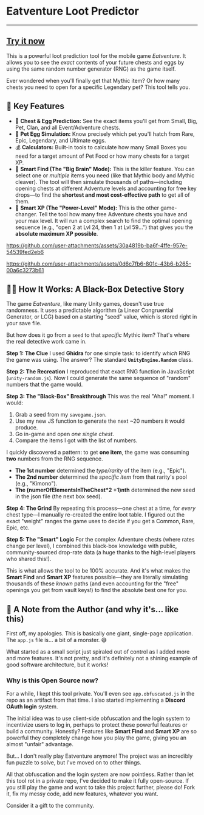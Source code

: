 # Eatventure Loot Predictor

---
[Try it now](https://eatventure-loot-predictor.vercel.app/)
---

This is a powerful loot prediction tool for the mobile game *Eatventure*. It allows you to see the *exact* contents of your future chests and eggs by using the same random number generator (RNG) as the game itself.

Ever wondered when you'll finally get that Mythic item? Or how many chests you need to open for a specific Legendary pet? This tool tells you.

## 🚀 Key Features

* 🔮 **Chest & Egg Prediction:** See the exact items you'll get from Small, Big, Pet, Clan, and all Event/Adventure chests.
* 🥚 **Pet Egg Simulation:** Know precisely which pet you'll hatch from Rare, Epic, Legendary, and Ultimate eggs.
* 💰 **Calculators:** Built-in tools to calculate how many Small Boxes you need for a target amount of Pet Food or how many chests for a target XP.
* 🧠 **Smart Find (The "Big Brain" Mode):** This is the killer feature. You can select one or *multiple* items you need (like that Mythic body and Mythic cleaver). The tool will then simulate thousands of paths—including opening chests at different Adventure levels and accounting for free key drops—to find the **shortest and most cost-effective path** to get all of them.
* 🚀 **Smart XP (The "Power-Level" Mode):** This is the other game-changer. Tell the tool how many free Adventure chests you have and your max level. It will run a complex search to find the optimal opening sequence (e.g., "open 2 at Lvl 24, then 1 at Lvl 59...") that gives you the **absolute maximum XP possible**.


https://github.com/user-attachments/assets/30a4819b-ba6f-4ffe-957e-54539fed2eb6


https://github.com/user-attachments/assets/0d6c7fb6-801c-43b6-b265-00a6c3273b61



## 🕵️‍♂️ How It Works: A Black-Box Detective Story

The game *Eatventure*, like many Unity games, doesn't use true randomness. It uses a predictable algorithm (a Linear Congruential Generator, or LCG) based on a starting "seed" value, which is stored right in your save file.

But how does it go from a `seed` to that *specific* Mythic item? That's where the real detective work came in.

**Step 1: The Clue**
I used **Ghidra** for one simple task: to identify *which* RNG the game was using. The answer? The standard **`UnityEngine.Random`** class.

**Step 2: The Recreation**
I reproduced that exact RNG function in JavaScript (`unity-random.js`). Now I could generate the same sequence of "random" numbers that the game would.

**Step 3: The "Black-Box" Breakthrough**
This was the real "Aha!" moment. I would:
1.  Grab a seed from my `savegame.json`.
2.  Use my new JS function to generate the next ~20 numbers it would produce.
3.  Go in-game and open *one single chest*.
4.  Compare the items I got with the list of numbers.

I quickly discovered a pattern: to get **one item**, the game was consuming **two** numbers from the RNG sequence.
* **The 1st number** determined the *type/rarity* of the item (e.g., "Epic").
* **The 2nd number** determined the *specific item* from that rarity's pool (e.g., "Kimono").
* **The (numerOfElementsInTheChest*2 +1)nth** determined the new seed in the json file (the next box seed). 

**Step 4: The Grind**
By repeating this process—one chest at a time, for *every* chest type—I manually re-created the entire loot table. I figured out the exact "weight" ranges the game uses to decide if you get a Common, Rare, Epic, etc.

**Step 5: The "Smart" Logic**
For the complex Adventure chests (where rates change per level), I combined this black-box knowledge with public, community-sourced drop-rate data (a huge thanks to the high-level players who shared this!).

This is what allows the tool to be 100% accurate. And it's what makes the **Smart Find** and **Smart XP** features possible—they are literally simulating thousands of these *known* paths (and even accounting for the "free" openings you get from vault keys!) to find the absolute best one for you.

## 👋 A Note from the Author (and why it's... like this)

First off, my apologies. This is basically one giant, single-page application. The `app.js` file is... a bit of a monster. 😅

What started as a small script just spiraled out of control as I added more and more features. It's not pretty, and it's definitely not a shining example of good software architecture, but it works!

### Why is this Open Source now?

For a while, I kept this tool private. You'll even see `app.obfuscated.js` in the repo as an artifact from that time. I also started implementing a **Discord OAuth login** system.

The initial idea was to use client-side obfuscation and the login system to incentivize users to log in, perhaps to protect these powerful features or build a community. Honestly? Features like **Smart Find** and **Smart XP** are so powerful they completely change how you play the game, giving you an almost "unfair" advantage.

But... I don't really play Eatventure anymore! The project was an incredibly fun puzzle to solve, but I've moved on to other things.

All that obfuscation and the login system are now pointless. Rather than let this tool rot in a private repo, I've decided to make it fully open-source. If you still play the game and want to take this project further, please do! Fork it, fix my messy code, add new features, whatever you want.

Consider it a gift to the community.
